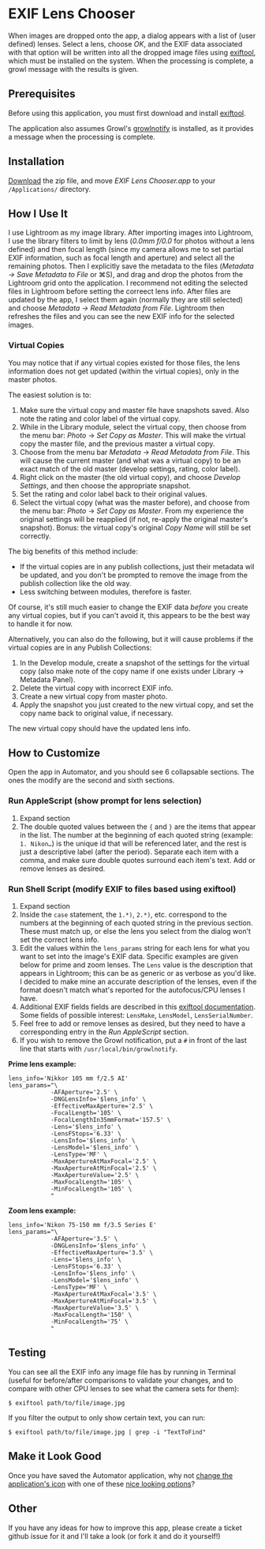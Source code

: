 # EXIF Lens Chooser

When images are dropped onto the app, a dialog appears with a list of (user defined) lenses.  Select a lens, choose *OK*, and the EXIF data associated with that option will be written into all the dropped image files using [exiftool](http://www.sno.phy.queensu.ca/~phil/exiftool/index.html), which must be installed on the system.  When the processing is complete, a growl message with the results is given.


## Prerequisites

Before using this application, you must first download and install [exiftool](http://www.sno.phy.queensu.ca/~phil/exiftool/index.html).

The application also assumes Growl's [growlnotify](http://growl.info/extras.php#growlnotify) is installed, as it provides a message when the processing is complete.

## Installation

[Download](https://github.com/brianbillman/exif-lens-chooser/zipball/master) the zip file, and move  *EXIF Lens Chooser.app* to your `/Applications/` directory.

## How I Use It

I use Lightroom as my image library.  After importing images into Lightroom, I use the library filters to limit by lens (*0.0mm f/0.0* for photos without a lens defined) and then focal length (since my camera allows me to set partial EXIF information, such as focal length and aperture) and select all the remaining photos.  Then I explicitly save the metadata to the files (*Metadata → Save Metadata to File* or ⌘S), and drag and drop the photos from the Lightroom grid onto the application.  I recommend not editing the selected files in Lightroom before setting the correect lens info.  After files are updated by the app, I select them again (normally they are still selected) and choose *Metadata → Read Metadata from File*.  Lightroom then refreshes the files and you can see the new EXIF info for the selected images.

### Virtual Copies

You may notice that if any virtual copies existed for those files, the lens information does not get updated (within the virtual copies), only in the master photos.

The easiest solution is to:

1. Make sure the virtual copy and master file have snapshots saved.  Also note the rating and color label of the virtual copy.
1. While in the Library module, select the virtual copy, then choose from the menu bar: *Photo* → *Set Copy as Master*.  This will make the virtual copy the master file, and the previous master a virtual copy.
1. Choose from the menu bar *Metadata* → *Read Metadata from File*.  This will cause the current master (and what was a virtual copy) to be an exact match of the old master (develop settings, rating, color label).
1. Right click on the master (the old virtual copy), and choose *Develop Settings*, and then choose the appropriate snapshot.  
1. Set the rating and color label back to their original values.
1. Select the virtual copy (what was the master before), and choose from the menu bar: *Photo* → *Set Copy as Master*.  From my experience the original settings will be reapplied (if not, re-apply the original master's snapshot).  Bonus: the virtual copy's original *Copy Name* will still be set correctly.

The big benefits of this method include:

* If the virtual copies are in any publish collections, just their metadata wil be updated, and you don't be prompted to remove the image from the publish collection like the old way.  
* Less switching between modules, therefore is faster.

Of course, it's still much easier to change the EXIF data *before* you create any virtual copies, but if you can't avoid it, this appears to be the best way to handle it for now.


Alternatively, you can also do the following, but it will cause problems if the virtual copies are in any Publish Collections:

1. In the Develop module, create a snapshot of the settings for the virtual copy (also make note of the copy name if one exists under Library → Metadata Panel).
1. Delete the virtual copy with incorrect EXIF info.
1. Create a new virtual copy from master photo.
1. Apply the snapshot you just created to the new virtual copy, and set the copy name back to original value, if necessary.

The new virtual copy should have the updated lens info.


## How to Customize

Open the app in Automator, and you should see 6 collapsable sections.  The ones the modify are the second and sixth sections.

### Run AppleScript (show prompt for lens selection)

 1. Expand section
 2. The double quoted values between the `{` and `}` are the items that appear in the list.  The number at the beginning of each quoted string (example: `1. Nikon…`) is the unique id that will be referenced later, and the rest is just a descriptive label (after the period).  Separate each item with a comma, and make sure double quotes surround each item's text.  Add or remove lenses as desired.

### Run Shell Script (modify EXIF to files based using exiftool)
 1. Expand section
 2. Inside the `case` statement, the `1.*)`, `2.*)`, etc. correspond to the numbers at the beginning of each quoted string in the previous section.  These must match up, or else the lens you select from the dialog won't set the correct lens info.
 3. Edit the values within the `lens_params` string for each lens for what you want to set into the image's EXIF data.  Specific examples are given below for prime and zoom lenses.  The `Lens` value is the description that appears in Lightroom; this can be as generic or as verbose as you'd like.  I decided to make mine an accurate description of the lenses, even if the format doesn't match what's reported for the autofocus/CPU lenses I have.
 4. Additional EXIF fields fields are described in this [exiftool documentation](http://www.sno.phy.queensu.ca/~phil/exiftool/TagNames/EXIF.html).  Some fields of possible interest: `LensMake`, `LensModel`, `LensSerialNumber`.
 5. Feel free to add or remove lenses as desired, but they need to have a corresponding entry in the *Run AppleScript* section.
 6. If you wish to remove the Growl notification, put a `#` in front of the last line that starts with `/usr/local/bin/growlnotify`.

**Prime lens example:**

    lens_info='Nikkor 105 mm f/2.5 AI'
    lens_params="\
                -AFAperture='2.5' \
                -DNGLensInfo='$lens_info' \
                -EffectiveMaxAperture='2.5' \
                -FocalLength='105' \
                -FocalLengthIn35mmFormat='157.5' \
                -Lens='$lens_info' \
                -LensFStops='6.33' \
                -LensInfo='$lens_info' \
                -LensModel='$lens_info' \
                -LensType='MF' \
                -MaxApertureAtMaxFocal='2.5' \
                -MaxApertureAtMinFocal='2.5' \
                -MaxApertureValue='2.5' \
                -MaxFocalLength='105' \
                -MinFocalLength='105' \
                "

**Zoom lens example:**

    lens_info='Nikon 75-150 mm f/3.5 Series E'
    lens_params="\
                -AFAperture='3.5' \
                -DNGLensInfo='$lens_info' \
                -EffectiveMaxAperture='3.5' \
                -Lens='$lens_info' \
                -LensFStops='6.33' \
                -LensInfo='$lens_info' \
                -LensModel='$lens_info' \
                -LensType='MF' \
                -MaxApertureAtMaxFocal='3.5' \
                -MaxApertureAtMinFocal='3.5' \
                -MaxApertureValue='3.5' \
                -MaxFocalLength='150' \
                -MinFocalLength='75' \
                "

## Testing

You can see all the EXIF info any image file has by running in Terminal (useful for before/after comparisons to validate your changes, and to compare with other CPU lenses to see what the camera sets for them):

    $ exiftool path/to/file/image.jpg

If you filter the output to only show certain text, you can run:

    $ exiftool path/to/file/image.jpg | grep -i "TextToFind"        


## Make it Look Good

Once you have saved the Automator application, why not [change the application's icon](http://superuser.com/questions/37811/how-can-i-change-an-application-icon-in-mac-os-x/37813#37813) with one of these [nice looking options](http://designrshub.com/2012/01/realistic-examples-of-high-quality-camera-lens-icons.html)?



## Other 

If you have any ideas for how to improve this app, please create a ticket github issue for it and I'll take a look (or fork it and do it yourself!) 